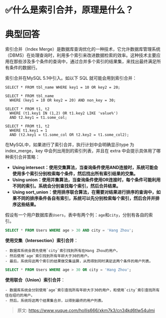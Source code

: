 # ✅什么是索引合并，原理是什么？

# 典型回答


索引合并（Index Merge）是数据库查询优化的一种技术，它允许数据库管理系统（DBMS）在处理查询时，利用多个索引来改进数据检索的效率。这种技术主要应用在那些涉及多个条件的查询中，通过合并多个索引的结果集，来找出最终满足所有条件的数据行。



索引合并在MySQL 5.1中引入。如以下 SQL 就可能会用到索引合并：



```plain
SELECT * FROM tbl_name WHERE key1 = 10 OR key2 = 20;

SELECT * FROM tbl_name
  WHERE (key1 = 10 OR key2 = 20) AND non_key = 30;

SELECT * FROM t1, t2
  WHERE (t1.key1 IN (1,2) OR t1.key2 LIKE 'value%')
  AND t2.key1 = t1.some_col;

SELECT * FROM t1, t2
  WHERE t1.key1 = 1
  AND (t2.key1 = t1.some_col OR t2.key2 = t1.some_col2);
```



在MySQL中，如果进行了索引合并，执行计划中会明确显示type 为index_merge，key 中会列出用到的索引列表，并且在 extra 中会提示具体用了哪种索引合并策略：



+ **Using intersect：使用交集算法，当查询条件使用AND连接时，系统可能会使用多个索引分别检索每个条件，然后找出所有索引结果的交集。**
+ **Using union：使用并集算法，当查询条件使用OR连接时，每个条件可能利用不同的索引。系统会分别查找每个索引，然后合并结果。**
+ **Using sort_union：使用排序联合算法，在需要对结果进行排序的查询中，如果不同的排序条件各自有索引，系统可以先分别检索每个索引，然后合并并排序这些结果。**



假设有一个用户数据库表`Users`，表中有两个列：`age`和`city`，分别有各自的索引。



```sql
SELECT * FROM Users WHERE age > 30 AND city = 'Hang Zhou';
```



**使用交集（Intersection）索引合并**： 

    - 数据库系统会首先使用`city`索引找到所有在Hang Zhou的用户。
    - 然后使用`age`索引找到所有年龄大于30的用户。
    - 最后，系统将这两个索引的结果做交集运算，从而得到同时满足这两个条件的用户列表。





```sql
SELECT * FROM Users WHERE age > 30 OR city = 'Hang Zhou';
```



**使用联合（Union）索引合并**： 

    - 数据库系统会分别使用`age`索引查找所有年龄大于30的用户，和使用`city`索引查找所有住在纽约的用户。
    - 然后，系统将这两个结果集合并，以得到最终的用户列表。









> 原文: <https://www.yuque.com/hollis666/xkm7k3/cn34kd6tlw54ulmi>
